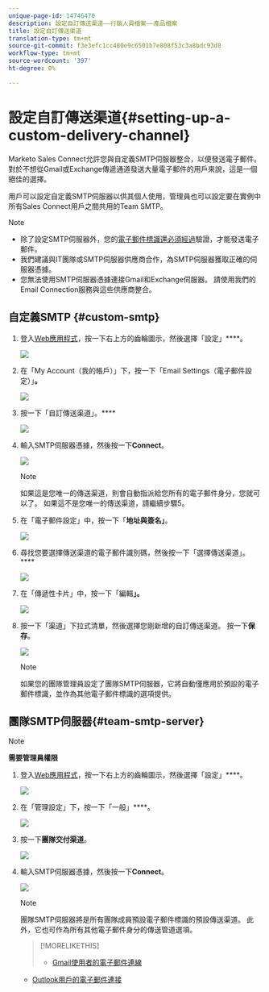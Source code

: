 ```yaml
---
unique-page-id: 14746470
description: 設定自訂傳送渠道——行銷人員檔案——產品檔案
title: 設定自訂傳送渠道
translation-type: tm+mt
source-git-commit: f3e3efc1cc480e9c6501b7e808f53c3a8bdc93d8
workflow-type: tm+mt
source-wordcount: '397'
ht-degree: 0%

---
```



# 設定自訂傳送渠道{#setting-up-a-custom-delivery-channel}

Marketo Sales Connect允許您與自定義SMTP伺服器整合，以便發送電子郵件。 對於不想從Gmail或Exchange傳遞通道發送大量電子郵件的用戶來說，這是一個絕佳的選擇。

用戶可以設定自定義SMTP伺服器以供其個人使用，管理員也可以設定要在實例中所有Sales Connect用戶之間共用的Team SMTP。

>[!NOTE]
>
>* 除了設定SMTP伺服器外，您的[電子郵件標識還必須經過](/help/marketo/product-docs/marketo-sales-connect/getting-started/email-settings/verify-your-email.md)驗證，才能發送電子郵件。
>* 我們建議與IT團隊或SMTP伺服器供應商合作，為SMTP伺服器獲取正確的伺服器憑據。
>* 您無法使用SMTP伺服器憑據連接Gmail和Exchange伺服器。 請使用我們的Email Connection服務與這些供應商整合。


## 自定義SMTP {#custom-smtp}

1. 登入[Web應用程式](https://toutapp.com/login)，按一下右上方的齒輪圖示，然後選擇「設定」****。

   ![](assets/setting-up-a-custom-delivery-channel-1.png)

1. 在「My Account（我的帳戶）」下，按一下「Email Settings（電子郵件設定）」**。**

   ![](assets/setting-up-a-custom-delivery-channel-2.png)

1. 按一下「自訂傳送渠道」。****

   ![](assets/setting-up-a-custom-delivery-channel-3.png)

1. 輸入SMTP伺服器憑據，然後按一下&#x200B;**Connect**。

   ![](assets/setting-up-a-custom-delivery-channel-4.png)

   >[!NOTE]
   >
   >如果這是您唯一的傳送渠道，則會自動指派給您所有的電子郵件身分，您就可以了。 如果這不是您唯一的傳送渠道，請繼續步驟5。

1. 在「電子郵件設定」中，按一下「**地址與簽名」**。

   ![](assets/setting-up-a-custom-delivery-channel-5.png)

1. 尋找您要選擇傳送渠道的電子郵件識別碼，然後按一下「選擇傳送渠道」。****

   ![](assets/setting-up-a-custom-delivery-channel-6.png)

1. 在「傳遞性卡片」中，按一下「編輯&#x200B;**」。**

   ![](assets/setting-up-a-custom-delivery-channel-7.png)

1. 按一下「渠道」下拉式清單，然後選擇您剛新增的自訂傳送渠道。 按一下&#x200B;**保存**。

   ![](assets/setting-up-a-custom-delivery-channel-8.png)

   >[!NOTE]
   >
   >如果您的團隊管理員設定了團隊SMTP伺服器，它將自動僅應用於預設的電子郵件標識，並作為其他電子郵件標識的選項提供。

## 團隊SMTP伺服器{#team-smtp-server}

>[!NOTE]
>
>**需要管理員權限**

1. 登入[Web應用程式](https://toutapp.com/login)，按一下右上方的齒輪圖示，然後選擇「設定」****。

   ![](assets/setting-up-a-custom-delivery-channel-9.png)

1. 在「管理設定」下，按一下「一般」****。

   ![](assets/setting-up-a-custom-delivery-channel-10.png)

1. 按一下&#x200B;**團隊交付渠道**。

   ![](assets/setting-up-a-custom-delivery-channel-11.png)

1. 輸入SMTP伺服器憑據，然後按一下&#x200B;**Connect**。

   ![](assets/setting-up-a-custom-delivery-channel-12.png)

   >[!NOTE]
   >
   >團隊SMTP伺服器將是所有團隊成員預設電子郵件標識的預設傳送渠道。 此外，它也可作為所有其他電子郵件身分的傳送管道選項。

   >[!MORELIKETHIS]
   >
   >* [Gmail使用者的電子郵件連線](/help/marketo/product-docs/marketo-sales-connect/email-plugins/gmail/email-connection-for-gmail-users.md)
      >
      >
   * [Outlook用戶的電子郵件連接](/help/marketo/product-docs/marketo-sales-connect/email-plugins/msc-for-outlook/email-connection-for-outlook-users.md)


